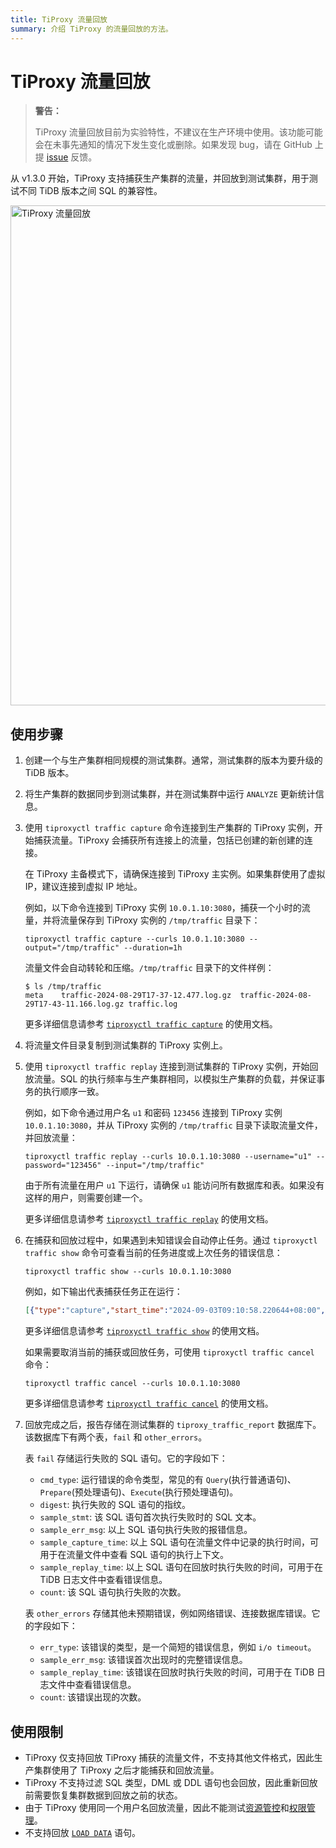 ```yaml
---
title: TiProxy 流量回放
summary: 介绍 TiProxy 的流量回放的方法。
---
```


# TiProxy 流量回放

> **警告：**
>
> TiProxy 流量回放目前为实验特性，不建议在生产环境中使用。该功能可能会在未事先通知的情况下发生变化或删除。如果发现 bug，请在 GitHub 上提 [issue](https://github.com/pingcap/tiproxy/issues) 反馈。

从 v1.3.0 开始，TiProxy 支持捕获生产集群的流量，并回放到测试集群，用于测试不同 TiDB 版本之间 SQL 的兼容性。

<img src="https://download.pingcap.com/images/docs-cn/tiproxy/tiproxy-traffic-replay.png" alt="TiProxy 流量回放" width="800" />

## 使用步骤

1. 创建一个与生产集群相同规模的测试集群。通常，测试集群的版本为要升级的 TiDB 版本。
2. 将生产集群的数据同步到测试集群，并在测试集群中运行 `ANALYZE` 更新统计信息。
3. 使用 `tiproxyctl traffic capture` 命令连接到生产集群的 TiProxy 实例，开始捕获流量。TiProxy 会捕获所有连接上的流量，包括已创建的新创建的连接。

    在 TiProxy 主备模式下，请确保连接到 TiProxy 主实例。如果集群使用了虚拟 IP，建议连接到虚拟 IP 地址。

    例如，以下命令连接到 TiProxy 实例 `10.0.1.10:3080`，捕获一个小时的流量，并将流量保存到 TiProxy 实例的 `/tmp/traffic` 目录下：
    
    ```shell
    tiproxyctl traffic capture --curls 10.0.1.10:3080 --output="/tmp/traffic" --duration=1h
    ```

    流量文件会自动转轮和压缩。`/tmp/traffic` 目录下的文件样例：

    ```shell
    $ ls /tmp/traffic
    meta    traffic-2024-08-29T17-37-12.477.log.gz  traffic-2024-08-29T17-43-11.166.log.gz traffic.log
    ```
    
    更多详细信息请参考 [`tiproxyctl traffic capture`](/tiproxy/tiproxy-command-line-flags.md#traffic-capture) 的使用文档。

4. 将流量文件目录复制到测试集群的 TiProxy 实例上。
5. 使用 `tiproxyctl traffic replay` 连接到测试集群的 TiProxy 实例，开始回放流量。SQL 的执行频率与生产集群相同，以模拟生产集群的负载，并保证事务的执行顺序一致。

    例如，如下命令通过用户名 `u1` 和密码 `123456` 连接到 TiProxy 实例 `10.0.1.10:3080`，并从 TiProxy 实例的 `/tmp/traffic` 目录下读取流量文件，并回放流量：

    ```shell
    tiproxyctl traffic replay --curls 10.0.1.10:3080 --username="u1" --password="123456" --input="/tmp/traffic"
    ```

    由于所有流量在用户 `u1` 下运行，请确保 `u1` 能访问所有数据库和表。如果没有这样的用户，则需要创建一个。

    更多详细信息请参考 [`tiproxyctl traffic replay`](/tiproxy/tiproxy-command-line-flags.md#traffic-replay) 的使用文档。

6. 在捕获和回放过程中，如果遇到未知错误会自动停止任务。通过 `tiproxyctl traffic show` 命令可查看当前的任务进度或上次任务的错误信息：

    ```shell
    tiproxyctl traffic show --curls 10.0.1.10:3080
    ```

    例如，如下输出代表捕获任务正在运行：

    ```json
    [{"type":"capture","start_time":"2024-09-03T09:10:58.220644+08:00","duration":"2h","progress":"45%","status":"running"}]
    ```

    更多详细信息请参考 [`tiproxyctl traffic show`](/tiproxy/tiproxy-command-line-flags.md#traffic-show) 的使用文档。

    如果需要取消当前的捕获或回放任务，可使用 `tiproxyctl traffic cancel` 命令：

    ```shell
    tiproxyctl traffic cancel --curls 10.0.1.10:3080
    ```

    更多详细信息请参考 [`tiproxyctl traffic cancel`](/tiproxy/tiproxy-command-line-flags.md#traffic-cancel) 的使用文档。

7. 回放完成之后，报告存储在测试集群的 `tiproxy_traffic_report` 数据库下。该数据库下有两个表，`fail` 和 `other_errors`。

    表 `fail` 存储运行失败的 SQL 语句。它的字段如下：

    - `cmd_type`: 运行错误的命令类型，常见的有 `Query`(执行普通语句)、`Prepare`(预处理语句)、`Execute`(执行预处理语句)。
    - `digest`: 执行失败的 SQL 语句的指纹。
    - `sample_stmt`: 该 SQL 语句首次执行失败时的 SQL 文本。
    - `sample_err_msg`: 以上 SQL 语句执行失败的报错信息。
    - `sample_capture_time`: 以上 SQL 语句在流量文件中记录的执行时间，可用于在流量文件中查看 SQL 语句的执行上下文。
    - `sample_replay_time`: 以上 SQL 语句在回放时执行失败的时间，可用于在 TiDB 日志文件中查看错误信息。
    - `count`: 该 SQL 语句执行失败的次数。

    表 `other_errors` 存储其他未预期错误，例如网络错误、连接数据库错误。它的字段如下：

    - `err_type`: 该错误的类型，是一个简短的错误信息，例如 `i/o timeout`。
    - `sample_err_msg`: 该错误首次出现时的完整错误信息。
    - `sample_replay_time`: 该错误在回放时执行失败的时间，可用于在 TiDB 日志文件中查看错误信息。
    - `count`: 该错误出现的次数。

## 使用限制

- TiProxy 仅支持回放 TiProxy 捕获的流量文件，不支持其他文件格式，因此生产集群使用了 TiProxy 之后才能捕获和回放流量。
- TiProxy 不支持过滤 SQL 类型，DML 或 DDL 语句也会回放，因此重新回放前需要恢复集群数据到回放之前的状态。
- 由于 TiProxy 使用同一个用户名回放流量，因此不能测试[资源管控](/tidb-resource-control.md)和[权限管理](/privilege-management.md)。
- 不支持回放 [`LOAD DATA`](/sql-statements/sql-statement-load-data.md) 语句。